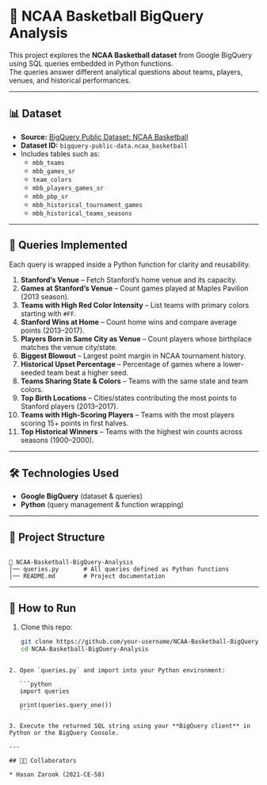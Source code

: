 # 🏀 NCAA Basketball BigQuery Analysis

This project explores the **NCAA Basketball dataset** from Google BigQuery using SQL queries embedded in Python functions.  
The queries answer different analytical questions about teams, players, venues, and historical performances.

---

## 📊 Dataset
- **Source:** [BigQuery Public Dataset: NCAA Basketball](https://console.cloud.google.com/marketplace/product/ncaa-bb-public/ncaa-basketball)  
- **Dataset ID:** `bigquery-public-data.ncaa_basketball`  
- Includes tables such as:
  - `mbb_teams`
  - `mbb_games_sr`
  - `team_colors`
  - `mbb_players_games_sr`
  - `mbb_pbp_sr`
  - `mbb_historical_tournament_games`
  - `mbb_historical_teams_seasons`

---

## 🎯 Queries Implemented
Each query is wrapped inside a Python function for clarity and reusability.

1. **Stanford’s Venue** – Fetch Stanford’s home venue and its capacity.  
2. **Games at Stanford’s Venue** – Count games played at Maples Pavilion (2013 season).  
3. **Teams with High Red Color Intensity** – List teams with primary colors starting with `#FF`.  
4. **Stanford Wins at Home** – Count home wins and compare average points (2013–2017).  
5. **Players Born in Same City as Venue** – Count players whose birthplace matches the venue city/state.  
6. **Biggest Blowout** – Largest point margin in NCAA tournament history.  
7. **Historical Upset Percentage** – Percentage of games where a lower-seeded team beat a higher seed.  
8. **Teams Sharing State & Colors** – Teams with the same state and team colors.  
9. **Top Birth Locations** – Cities/states contributing the most points to Stanford players (2013–2017).  
10. **Teams with High-Scoring Players** – Teams with the most players scoring 15+ points in first halves.  
11. **Top Historical Winners** – Teams with the highest win counts across seasons (1900–2000).  

---

## 🛠️ Technologies Used
- **Google BigQuery** (dataset & queries)  
- **Python** (query management & function wrapping)  

---

## 📂 Project Structure
```

📁 NCAA-Basketball-BigQuery-Analysis
│── queries.py       # All queries defined as Python functions
│── README.md        # Project documentation

````

---

## 🚀 How to Run
1. Clone this repo:
   ```bash
   git clone https://github.com/your-username/NCAA-Basketball-BigQuery-Analysis.git
   cd NCAA-Basketball-BigQuery-Analysis
````

2. Open `queries.py` and import into your Python environment:

   ```python
   import queries

   print(queries.query_one())
   ```

3. Execute the returned SQL string using your **BigQuery client** in Python or the BigQuery Console.

---

## 👨‍💻 Collaborators

* Hasan Zarook (2021-CE-58)
